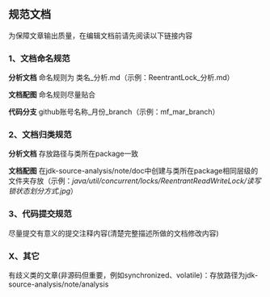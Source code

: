 ## 规范文档

为保障文章输出质量，在编辑文档前请先阅读以下链接内容

### 1、文档命名规范

**分析文档** 命名规则为 类名_分析.md（示例：ReentrantLock_分析.md）

**文档配图** 命名规则尽量贴合

**代码分支** github账号名称_月份_branch（示例：mf_mar_branch）

### 2、文档归类规范

**分析文档** 存放路径与类所在package一致

**文档配图** 在jdk-source-analysis/note/doc中创建与类所在package相同层级的文件夹存放（示例：*java/util/concurrent/locks/ReentrantReadWriteLock/读写锁状态划分方式.jpg*）

### 3、代码提交规范

尽量提交有意义的提交注释内容(清楚完整描述所做的文档修改内容)

### X、其它

有歧义类的文章(非源码但重要，例如synchronized、volatile)：存放路径为jdk-source-analysis/note/analysis

